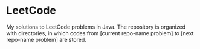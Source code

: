 # LeetCode
My solutions to LeetCode problems in Java. 
The repository is organized with directories, in which codes from [current repo-name problem] to [next repo-name problem] are stored.
